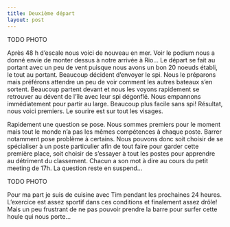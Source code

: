 ```yaml
---
title: Deuxième départ
layout: post
---
```


TODO PHOTO

Après 48 h d’escale nous voici de nouveau en mer. Voir le podium nous a donné envie de monter dessus à notre arrivée à Rio...
Le départ se fait au portant avec un peu de vent puisque nous avons un bon 20 noeuds établi, le tout au portant. Beaucoup décident d’envoyer le spi. Nous le préparons mais préférons attendre un peu de voir comment les autres bateaux s’en sortent. Beaucoup partent devant et nous les voyons rapidement se retrouver au dévent de l'île avec leur spi dégonflé. Nous empannons immédiatement pour partir au large. Beaucoup plus facile sans spi! Résultat, nous voici premiers. Le sourire est sur tout les visages.

Rapidement une question se pose. Nous sommes premiers pour le moment mais tout le monde n’a pas les mêmes compétences à chaque poste. Barrer notamment pose problème à certains. Nous pouvons donc soit choisir de se spécialiser à un poste particulier afin de tout faire pour garder cette première place, soit choisir de s’essayer à tout les postes pour apprendre au détriment du classement. Chacun a son mot à dire au cours du petit meeting de 17h. La question reste en suspend...

TODO PHOTO

Pour ma part je suis de cuisine avec Tim pendant les prochaines 24 heures. L’exercice est assez sportif dans ces conditions et finalement assez drôle! Mais un peu frustrant de ne pas pouvoir prendre la barre pour surfer cette houle qui nous porte...
